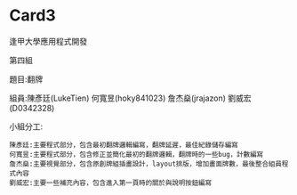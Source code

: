 # Card3

逢甲大學應用程式開發

第四組

題目:翻牌

組員:陳彥廷(LukeTien) 何寬昱(hoky841023) 詹杰燊(jrajazon) 劉威宏(D0342328)

小組分工:

    陳彥廷:主要程式部分，包含最初翻牌邏輯編寫，翻牌延遲，最佳紀錄儲存編寫
    何寬昱:主要程式部分，包含修正並簡化最初的翻牌邏輯，翻牌時的一些bug，計數編寫
    詹杰燊:主要視覺部分，包含原創牌組插畫設計，layout排版，增加畫面牌數，最後整合組員程式內容
    劉威宏:主要一些補充內容，包含進入第一頁時的關於與說明按鈕編寫
